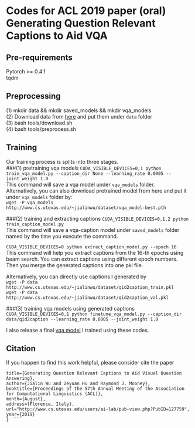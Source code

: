 # Codes for ACL 2019 paper (oral) Generating Question Relevant Captions to Aid VQA
## Pre-requirements
Pytorch >= 0.4.1 <br>
tqdm

## Preprocessing
(1) mkdir data && mkdir saved_models && mkdir vqa_models <br>
(2) Download data from [here](https://drive.google.com/drive/folders/1IXTsTudZtYLqmKzsXxIZbXfCnys_Izxr?usp=sharing) and put them under ``data`` folder <br>
(3) bash tools/download.sh <br>
(4) bash tools/preprocess.sh <br>

## Training
Our training process is splits into three stages. <br>
###(1) pretraining vqa models 
``CUDA_VISIBLE_DEVICES=0,1 python train_vqa_model.py --caption_dir None --learning_rate 0.0005 --joint_weight 1.0`` <br>
This command will save a vqa model under ``vqa_models`` folder. <br>
Alternatively, you can also download pretrained model from here and put it under ``vqa_models`` folder by: <br>
``wget -P vqa_models http://www.cs.utexas.edu/~jialinwu/dataset/vqa_model-best.pth``

###(2) training and extracting captions 
``CUDA_VISIBLE_DEVICES=0,1,2 python train_caption_model.py`` <br>
This command will save a vqa-caption model under ``saved_models`` folder named by the time you execute the command.

``CUDA_VISIBLE_DEVICES=0 python extract_caption_model.py --epoch 16`` <br>
This command will help you extract captions from the 16-th epochs using beam search. You can extract captions using different epoch numbers.
Then you merge the generated captions into one pkl file.

Alternatively, you can directly use captions I generated by <br>
``wget -P data http://www.cs.utexas.edu/~jialinwu/dataset/qid2caption_train.pkl`` <br>
``wget -P data http://www.cs.utexas.edu/~jialinwu/dataset/qid2caption_val.pkl`` <br>

###(3) training vqa models using generated captions 
``CUDA_VISIBLE_DEVICES=0,1 python finetune_vqa_model.py --caption_dir data/qid2caption --learning_rate 0.0005 --joint_weight 1.0`` <br>

I also release a final [vqa model](http://www.cs.utexas.edu/~jialinwu/dataset/vqa_model-best-final.pth) I trained using these codes.

## Citation
If you happen to find this work helpful, please consider cite the paper 
```@inproceedings{wu:acl19,
title={Generating Question Relevant Captions to Aid Visual Question Answering},
author={Jialin Wu and Zeyuan Hu and Raymond J. Mooney},
booktitle={Proceedings of the 57th Annual Meeting of the Association for Computational Linguistics (ACL)},
month={August},
address={Florence, Italy},
url="http://www.cs.utexas.edu/users/ai-lab/pub-view.php?PubID=127759",
year={2019}
}  ```

